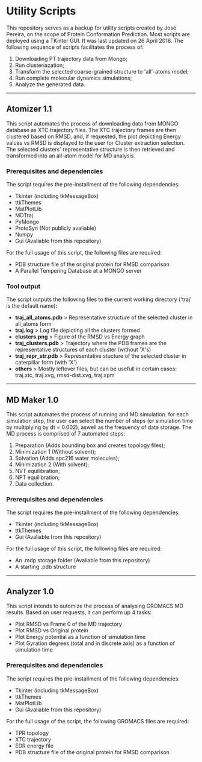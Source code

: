 # Utility Scripts

This repository serves as a backup for utility scripts created by José Pereira, on the scope of Protein Conformation Prediction.
Most scripts are deployed using a TKinter GUI. It was last updated on 26 April 2018. The following sequence of scripts facilitates the process of:
 1. Downloading PT trajectory data from Mongo;
 2. Run clusteriazation;
 3. Transform the selected coarse-grained structure to 'all'-atoms model;
 4. Run complete molecular dynamics simulations;
 5. Analyze the generated data.
***


## Atomizer 1.1

This script automates the process of downloading data from MONGO database as XTC trajectory files.
The XTC trajectory frames are then clustered based on RMSD, and, if requested, the plot depicting Energy values vs RMSD is displayed to the user for Cluster extraction selection. The selected clusters' representative structure is then retrieved and transformed into an all-atom model for MD analysis.

### Prerequisites and dependencies

The script requires the pre-installment of the following dependencies:
 * Tkinter (including tkMessageBox)
 * ttkThemes
 * MatPlotLib
 * MDTraj
 * PyMongo
 * ProtoSyn (Not publicly avaliable)
 * Numpy
 * Gui (Avaliable from this repository)
 
 For the full usage of this script, the following files are required:
 * PDB structure file of the original protein for RMSD comparison
 * A Parallel Tempering Database at a MONGO server
 
 
### Tool output
The script outputs the following files to the current working directory ('traj' is the default name):
 * __traj_all_atoms.pdb__ > Representative structure of the selected cluster in all_atoms form
 * __traj.log__           > Log file depicting all the clusters formed
 * __clusters.png__       > Figure of the RMSD vs Energy graph
 * __traj_clusters.pdb__  > Trajectory where the PDB frames are the representative structures of each cluster (without 'X's)
 * __traj_repr_str.pdb__  > Representative stucture of the selected cluster in caterpillar form (with 'X')
 * __others__             > Mostly leftover files, but can be usefull in certain cases: traj.xtc, traj.xvg, rmsd-dist.xvg, traj.xpm


***

## MD Maker 1.0

This script automates the process of running and MD simulation.
for each simulation step, the user can select the number of steps (or simulation time by multiplying by dt = 0.002), aswell as the frequency of data storage.
The MD process is comprised of 7 automated steps:
 1. Preparation (Adds bounding box and creates topology files);
 2. Minimization 1 (Without solvent);
 3. Solvation (Adds spc216 water molecules);
 4. Minimization 2 (With solvent);
 5. NVT equilibration;
 6. NPT equilibration;
 7. Data collection.

### Prerequisites and dependencies

The script requires the pre-installment of the following dependencies:
 * Tkinter (including tkMessageBox)
 * ttkThemes
 * Gui (Avaliable from this repository)
 
 For the full usage of this script, the following files are required:
 * An .mdp storage folder (Avaliable from this repository)
 * A starting .pdb structure
***

## Analyzer 1.0

This script intends to automize the process of analysing GROMACS MD results. Based on user requests, it can perform up 4 tasks:
* Plot RMSD vs Frame 0 of the MD trajectory
* Plot RMSD vs Original protein
* Plot Energy potential as a function of simulation time
* Plot Gyration degrees (total and in discrete axis) as a function of simulation time

### Prerequisites and dependencies

The script requires the pre-installment of the following dependencies:
 * Tkinter (including tkMessageBox)
 * ttkThemes
 * MatPlotLib
 * Gui (Avaliable from this repository)
 
For the full usage of the script, the following GROMACS files are required:
 * TPR topology
 * XTC trajectory
 * EDR energy file
 * PDB structure file of the original protein for RMSD comparison
